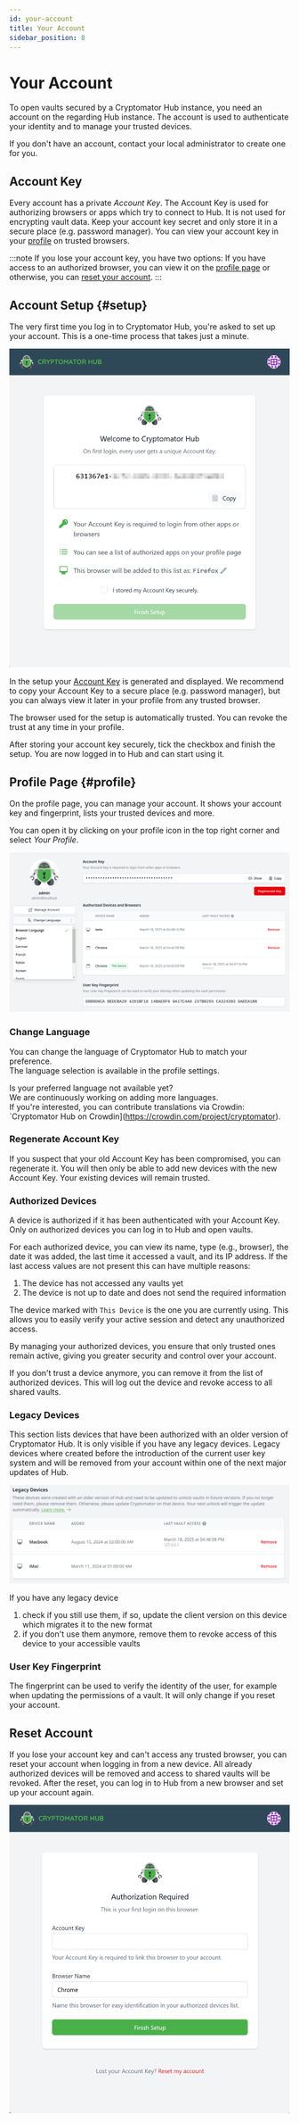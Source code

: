 ```yaml
---
id: your-account
title: Your Account
sidebar_position: 8
---
```


# Your Account

To open vaults secured by a Cryptomator Hub instance, you need an account on the regarding Hub instance.
The account is used to authenticate your identity and to manage your trusted devices.

If you don't have an account, contact your local administrator to create one for you.

## Account Key

Every account has a private *Account Key*.
The Account Key is used for authorizing browsers or apps which try to connect to Hub.
It is not used for encrypting vault data.
Keep your account key secret and only store it in a secure place (e.g. password manager).
You can view your account key in your [profile](#profile) on trusted browsers.

:::note
If you lose your account key, you have two options: If you have access to an authorized browser, you can view it on the [profile page](#profile) or otherwise, you can [reset your account](#reset-account).
:::

## Account Setup {#setup}

The very first time you log in to Cryptomator Hub, you're asked to set up your account.
This is a one-time process that takes just a minute.

![Account setup on first login](../../static/img/hub/account-setup.png)

In the setup your [Account Key](#account-key) is generated and displayed.
We recommend to copy your Account Key to a secure place (e.g. password manager), but you can always view it later in your profile from any trusted browser.

The browser used for the setup is automatically trusted.
You can revoke the trust at any time in your profile.

After storing your account key securely, tick the checkbox and finish the setup.
You are now logged in to Hub and can start using it.

## Profile Page {#profile}

On the profile page, you can manage your account.
It shows your account key and fingerprint, lists your trusted devices and more.

You can open it by clicking on your profile icon in the top right corner and select *Your Profile*.

![Your account in Cryptomator Hub](../../static/img/hub/profile-view.png)

### Change Language

You can change the language of Cryptomator Hub to match your preference.  
The language selection is available in the profile settings.

Is your preferred language not available yet?  
We are continuously working on adding more languages.  
If you're interested, you can contribute translations via Crowdin:  
`Cryptomator Hub on Crowdin](https://crowdin.com/project/cryptomator).

### Regenerate Account Key

If you suspect that your old Account Key has been compromised, you can regenerate it.
You will then only be able to add new devices with the new Account Key.
Your existing devices will remain trusted.

### Authorized Devices

A device is authorized if it has been authenticated with your Account Key.
Only on authorized devices you can log in to Hub and open vaults.

For each authorized device, you can view its name, type (e.g., browser), the date it was added, the last time it accessed a vault, and its IP address.
If the last access values are not present this can have multiple reasons:

1. The device has not accessed any vaults yet
2. The device is not up to date and does not send the required information

The device marked with `This Device` is the one you are currently using. This allows you to easily verify your active session and detect any unauthorized access.

By managing your authorized devices, you ensure that only trusted ones remain active, giving you greater security and control over your account.

If you don't trust a device anymore, you can remove it from the list of authorized devices.
This will log out the device and revoke access to all shared vaults.

### Legacy Devices

This section lists devices that have been authorized with an older version of Cryptomator Hub. It is only visible if you have any legacy devices.
Legacy devices where created before the introduction of the current user key system and will be removed from your account within one of the next major updates of Hub.

![Your legacy devices](../../static/img/hub/legacy-devices.png)

If you have any legacy device

1. check if you still use them, if so, update the client version on this device which migrates it to the new format
2. if you don't use them anymore, remove them to revoke access of this device to your accessible vaults

### User Key Fingerprint

The fingerprint can be used to verify the identity of the user, for example when updating the permissions of a vault.
It will only change if you reset your account.

## Reset Account
If you lose your account key and can't access any trusted browser, you can reset your account when logging in from a new device.
All already authorized devices will be removed and access to shared vaults will be revoked.
After the reset, you can log in to Hub from a new browser and set up your account again.

![Reset account on login](../../static/img/hub/trust-device.png)
